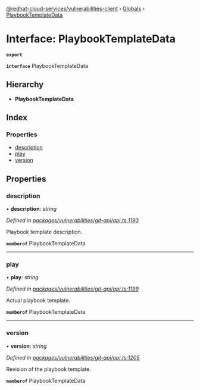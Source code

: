 [@redhat-cloud-services/vulnerabilities-client](../README.md) › [Globals](../globals.md) › [PlaybookTemplateData](playbooktemplatedata.md)

# Interface: PlaybookTemplateData

**`export`** 

**`interface`** PlaybookTemplateData

## Hierarchy

* **PlaybookTemplateData**

## Index

### Properties

* [description](playbooktemplatedata.md#description)
* [play](playbooktemplatedata.md#play)
* [version](playbooktemplatedata.md#version)

## Properties

###  description

• **description**: *string*

*Defined in [packages/vulnerabilities/git-api/api.ts:1193](https://github.com/RedHatInsights/javascript-clients/blob/master/packages/vulnerabilities/git-api/api.ts#L1193)*

Playbook template description.

**`memberof`** PlaybookTemplateData

___

###  play

• **play**: *string*

*Defined in [packages/vulnerabilities/git-api/api.ts:1199](https://github.com/RedHatInsights/javascript-clients/blob/master/packages/vulnerabilities/git-api/api.ts#L1199)*

Actual playbook template.

**`memberof`** PlaybookTemplateData

___

###  version

• **version**: *string*

*Defined in [packages/vulnerabilities/git-api/api.ts:1205](https://github.com/RedHatInsights/javascript-clients/blob/master/packages/vulnerabilities/git-api/api.ts#L1205)*

Revision of the playbook template.

**`memberof`** PlaybookTemplateData
